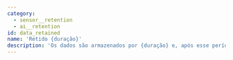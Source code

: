 ```yaml
---
category:
  - sensor__retention
  - ai__retention
id: data_retained
name: 'Retido {duração}'
description: 'Os dados são armazenados por {duração} e, após esse período, são excluídos'
---
```



